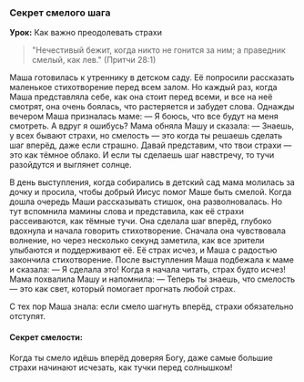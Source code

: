 ### Секрет смелого шага

**Урок:** Как важно преодолевать страхи

> "Нечестивый бежит, когда никто не гонится за ним; а праведник смелый, как лев." (Притчи 28:1)

Маша готовилась к утреннику в детском саду. Её попросили рассказать маленькое стихотворение перед всем залом. Но каждый раз, когда Маша представляла себе, как она стоит перед всеми, и все на неё смотрят, она очень боялась, что растеряется и забудет слова. Однажды вечером Маша призналась маме:
— Я боюсь, что все будут на меня смотреть. А вдруг я ошибусь?
Мама обняла Машу и сказала:
— Знаешь, у всех бывают страхи, но смелость — это когда ты решаешь сделать шаг вперёд, даже если страшно. Давай представим, что твои страхи — это как тёмное облако. И если ты сделаешь шаг навстречу, то тучи разойдутся и выглянет солнце.

В день выступления, когда собирались в детский сад мама молилась за дочку и просила, чтобы добрый Иисус помог Маше быть смелой. Когда дошла очередь Маши рассказывать стишок, она разволновалась. Но тут вспомнила мамины слова и представила, как её страхи рассеиваются, как тёмные тучи. Она сделала шаг вперёд, глубоко вдохнула и начала говорить стихотворение.
Сначала она чувствовала волнение, но через несколько секунд заметила, как все зрители улыбаются и поддерживают её. Её страх исчез, и Маша с радостью закончила стихотворение. После выступления Маша подбежала к маме и сказала:
— Я сделала это! Когда я начала читать, страх будто исчез!
Мама похвалила Машу и напомнила:
— Теперь ты знаешь, что смелость — это как свет, который помогает прогнать любой страх.

С тех пор Маша знала: если смело шагнуть вперёд, страхи обязательно отступят.

#### Секрет смелости:
Когда ты смело идёшь вперёд доверяя Богу, даже самые большие страхи начинают исчезать, как тучки перед солнышком!
